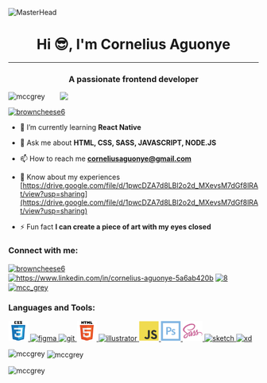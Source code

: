 ![MasterHead](https://www.axelerant.com/hubfs/Axelerant_December2021/Images/Frontend-Banner-Desktop.jpg)
<h1 align="center">Hi 😎, I'm Cornelius Aguonye</h1>
<hr>
<h3 align="center">A passionate frontend developer</h3>
<img align="right" alt"Coding" width="400" src="https://thumbs.gfycat.com/BoringGraveAmericanbobtail-max-1mb.gif">

<p align="left"> <img src="https://komarev.com/ghpvc/?username=mccgrey&label=Profile%20views&color=0e75b6&style=flat" alt="mccgrey" /> </p>

<p align="left"> <a href="https://twitter.com/browncheese6" target="blank"><img src="https://img.shields.io/twitter/follow/browncheese6?logo=twitter&style=for-the-badge" alt="browncheese6" /></a> </p>

- 🌱 I’m currently learning **React Native**

- 💬 Ask me about **HTML, CSS, SASS, JAVASCRIPT, NODE.JS**

- 📫 How to reach me **corneliusaguonye@gmail.com**

- 📄 Know about my experiences [https://drive.google.com/file/d/1pwcDZA7d8LBl2o2d_MXevsM7dGf8lRAt/view?usp=sharing](https://drive.google.com/file/d/1pwcDZA7d8LBl2o2d_MXevsM7dGf8lRAt/view?usp=sharing)

- ⚡ Fun fact **I can create a piece of art with my eyes closed**

<h3 align="left">Connect with me:</h3>
<p align="left">
<a href="https://twitter.com/browncheese6" target="blank"><img align="center" src="https://raw.githubusercontent.com/rahuldkjain/github-profile-readme-generator/master/src/images/icons/Social/twitter.svg" alt="browncheese6" height="30" width="40" /></a>
<a href="https://linkedin.com/in/https://www.linkedin.com/in/cornelius-aguonye-5a6ab420b" target="blank"><img align="center" src="https://raw.githubusercontent.com/rahuldkjain/github-profile-readme-generator/master/src/images/icons/Social/linked-in-alt.svg" alt="https://www.linkedin.com/in/cornelius-aguonye-5a6ab420b" height="30" width="40" /></a>
<a href="https://fb.com/8" target="blank"><img align="center" src="https://raw.githubusercontent.com/rahuldkjain/github-profile-readme-generator/master/src/images/icons/Social/facebook.svg" alt="8" height="30" width="40" /></a>
<a href="https://instagram.com/mcc_grey" target="blank"><img align="center" src="https://raw.githubusercontent.com/rahuldkjain/github-profile-readme-generator/master/src/images/icons/Social/instagram.svg" alt="mcc_grey" height="30" width="40" /></a>
</p>

<h3 align="left">Languages and Tools:</h3>
<p align="left"> <a href="https://www.w3schools.com/css/" target="_blank" rel="noreferrer"> <img src="https://raw.githubusercontent.com/devicons/devicon/master/icons/css3/css3-original-wordmark.svg" alt="css3" width="40" height="40"/> </a> <a href="https://www.figma.com/" target="_blank" rel="noreferrer"> <img src="https://www.vectorlogo.zone/logos/figma/figma-icon.svg" alt="figma" width="40" height="40"/> </a> <a href="https://git-scm.com/" target="_blank" rel="noreferrer"> <img src="https://www.vectorlogo.zone/logos/git-scm/git-scm-icon.svg" alt="git" width="40" height="40"/> </a> <a href="https://www.w3.org/html/" target="_blank" rel="noreferrer"> <img src="https://raw.githubusercontent.com/devicons/devicon/master/icons/html5/html5-original-wordmark.svg" alt="html5" width="40" height="40"/> </a> <a href="https://www.adobe.com/in/products/illustrator.html" target="_blank" rel="noreferrer"> <img src="https://www.vectorlogo.zone/logos/adobe_illustrator/adobe_illustrator-icon.svg" alt="illustrator" width="40" height="40"/> </a> <a href="https://developer.mozilla.org/en-US/docs/Web/JavaScript" target="_blank" rel="noreferrer"> <img src="https://raw.githubusercontent.com/devicons/devicon/master/icons/javascript/javascript-original.svg" alt="javascript" width="40" height="40"/> </a> <a href="https://www.photoshop.com/en" target="_blank" rel="noreferrer"> <img src="https://raw.githubusercontent.com/devicons/devicon/master/icons/photoshop/photoshop-line.svg" alt="photoshop" width="40" height="40"/> </a> <a href="https://sass-lang.com" target="_blank" rel="noreferrer"> <img src="https://raw.githubusercontent.com/devicons/devicon/master/icons/sass/sass-original.svg" alt="sass" width="40" height="40"/> </a> <a href="https://www.sketch.com/" target="_blank" rel="noreferrer"> <img src="https://www.vectorlogo.zone/logos/sketchapp/sketchapp-icon.svg" alt="sketch" width="40" height="40"/> </a> <a href="https://www.adobe.com/products/xd.html" target="_blank" rel="noreferrer"> <img src="https://cdn.worldvectorlogo.com/logos/adobe-xd.svg" alt="xd" width="40" height="40"/> </a> </p>

<p><img align="left" src="https://github-readme-stats.vercel.app/api/top-langs?username=mccgrey&show_icons=true&locale=en&layout=compact" alt="mccgrey" /></p>

<p>&nbsp;<img align="center" src="https://github-readme-stats.vercel.app/api?username=mccgrey&show_icons=true&locale=en" alt="mccgrey" /></p>

<p><img align="center" src="https://github-readme-streak-stats.herokuapp.com/?user=mccgrey&" alt="mccgrey" /></p>
